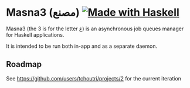 # Masna3 (مصنع) [![Made with Haskell](https://img.shields.io/badge/Made%20in-Haskell-%235e5086?logo=haskell&style=flat-square)](https://haskell.org)

Masna3 (the 3 is for the letter ع) is an asynchronous job queues manager for Haskell applications.

It is intended to be run both in-app and as a separate daemon.

## Roadmap

See https://github.com/users/tchoutri/projects/2 for the current iteration
